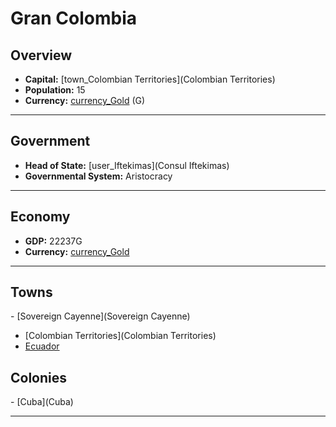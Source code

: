 # <!--NAME-->Gran Colombia<!--NAME-->

## Overview

- **Capital:** <!--CAPITAL_LINK-->[town_Colombian Territories](Colombian Territories)<!--CAPITAL_LINK-->
- **Population:** <!--POPULATION-->15<!--POPULATION-->
- **Currency:** <!--CURRENCY_LINK-->[currency_Gold](Gold)<!--CURRENCY_LINK--> (<!--CURRENCY_ABV-->G<!--CURRENCY_ABV-->)

---

## Government

- **Head of State:** <!--LEADER_TITLE_LINK-->[user_Iftekimas](Consul Iftekimas)<!--LEADER_TITLE_LINK-->
- **Governmental System:** <!--GOVERNMENT-->Aristocracy<!--GOVERNMENT-->

---

## Economy

- **GDP:** <!--GDP-->22237G<!--GDP-->
- **Currency:** <!--CURRENCY_LINK-->[currency_Gold](Gold)<!--CURRENCY_LINK-->

---

## Towns

<!--TOWNS-->- [Sovereign Cayenne](Sovereign Cayenne)
- [Colombian Territories](Colombian Territories)
- [Ecuador](Ecuador)<!--TOWNS-->

## Colonies

<!--COLONIES-->- [Cuba](Cuba)<!--COLONIES-->

---
